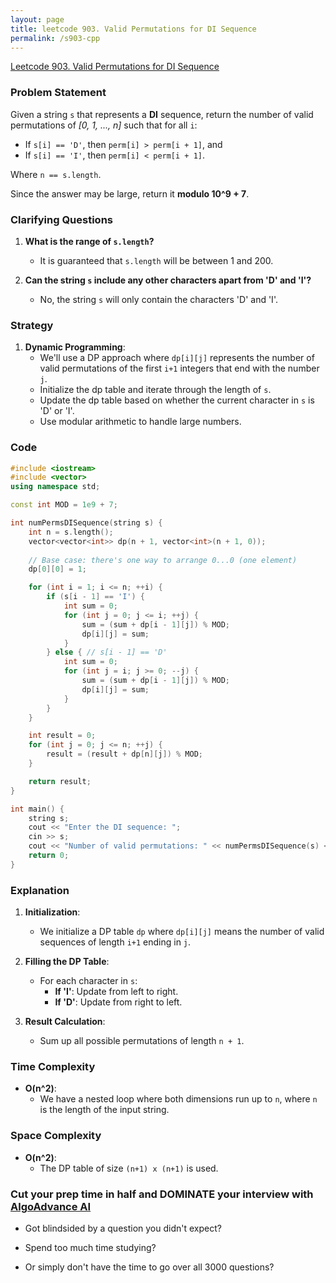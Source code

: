 ```yaml
---
layout: page
title: leetcode 903. Valid Permutations for DI Sequence
permalink: /s903-cpp
---
```

[Leetcode 903. Valid Permutations for DI Sequence](https://algoadvance.github.io/algoadvance/l903)
### Problem Statement

Given a string `s` that represents a **DI** sequence, return the number of valid permutations of *[0, 1, ..., n]* such that for all `i`:

- If `s[i] == 'D'`, then `perm[i] > perm[i + 1]`, and
- If `s[i] == 'I'`, then `perm[i] < perm[i + 1]`.

Where `n == s.length`.

Since the answer may be large, return it **modulo 10^9 + 7**.

### Clarifying Questions

1. **What is the range of `s.length`?**
   - It is guaranteed that `s.length` will be between 1 and 200.

2. **Can the string `s` include any other characters apart from 'D' and 'I'?**
   - No, the string `s` will only contain the characters 'D' and 'I'.

### Strategy

1. **Dynamic Programming**:
   - We'll use a DP approach where `dp[i][j]` represents the number of valid permutations of the first `i+1` integers that end with the number `j`.
   - Initialize the dp table and iterate through the length of `s`.
   - Update the dp table based on whether the current character in `s` is 'D' or 'I'.
   - Use modular arithmetic to handle large numbers.

### Code

```cpp
#include <iostream>
#include <vector>
using namespace std;

const int MOD = 1e9 + 7;

int numPermsDISequence(string s) {
    int n = s.length();
    vector<vector<int>> dp(n + 1, vector<int>(n + 1, 0));
    
    // Base case: there's one way to arrange 0...0 (one element)
    dp[0][0] = 1;

    for (int i = 1; i <= n; ++i) {
        if (s[i - 1] == 'I') {
            int sum = 0;
            for (int j = 0; j <= i; ++j) {
                sum = (sum + dp[i - 1][j]) % MOD;
                dp[i][j] = sum;
            }
        } else { // s[i - 1] == 'D'
            int sum = 0;
            for (int j = i; j >= 0; --j) {
                sum = (sum + dp[i - 1][j]) % MOD;
                dp[i][j] = sum;
            }
        }
    }

    int result = 0;
    for (int j = 0; j <= n; ++j) {
        result = (result + dp[n][j]) % MOD;
    }

    return result;
}

int main() {
    string s;
    cout << "Enter the DI sequence: ";
    cin >> s;
    cout << "Number of valid permutations: " << numPermsDISequence(s) << endl;
    return 0;
}
```

### Explanation

1. **Initialization**:
   - We initialize a DP table `dp` where `dp[i][j]` means the number of valid sequences of length `i+1` ending in `j`.

2. **Filling the DP Table**:
   - For each character in `s`:
     - **If 'I'**: Update from left to right.
     - **If 'D'**: Update from right to left.

3. **Result Calculation**:
   - Sum up all possible permutations of length `n + 1`.

### Time Complexity

- **O(n^2)**:
  - We have a nested loop where both dimensions run up to `n`, where `n` is the length of the input string.

### Space Complexity

- **O(n^2)**:
  - The DP table of size `(n+1) x (n+1)` is used.


### Cut your prep time in half and DOMINATE your interview with [AlgoAdvance AI](https://algoAdvance.com)

- Got blindsided by a question you didn't expect?

- Spend too much time studying?

- Or simply don't have the time to go over all 3000 questions?

